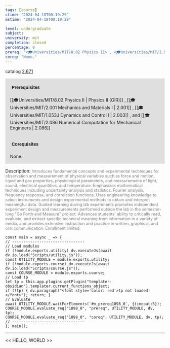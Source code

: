 ```yaml
---
tags: [course]
ctime: "2024-04-18T00:19:29"
mstime: "2024-04-18T00:19:29"

level: undergraduate
subject: 
university: mit
completion: closed
percentage: 0
prereq: "<🎓Universities/MIT/8.02 Physics II> , <🎓Universities/MIT/2.001 Mechanics and Materials I> , <🎓Universities/MIT/1.053J Dynamics and Control I> , and <🎓Universities/MIT/2.086 Numerical Computation for Mechanical Engineers>"
coreq: "None."
---
```


catalog [2.671](http://student.mit.edu/catalog/m2b.html#2.671)

<span style="display: block; padding: 15px; background-color: rgb(100, 100, 100, 0.2);"><font id="m_prereq1898_0" style="display: block; font-family: Arial, sans-serif; font-weight: bold; padding: 5px">Prerequisites</font><br><span id="prereq1898_0">[[🎓Universities/MIT/8.02 Physics II | Physics II (GIR)]] , [[🎓Universities/MIT/2.001 Mechanics and Materials I | 2.001]] , [[🎓Universities/MIT/1.053J Dynamics and Control I | 2.003]] , and [[🎓Universities/MIT/2.086 Numerical Computation for Mechanical Engineers | 2.086]]</span></span>
<span style="display: block; padding: 15px; background-color: rgb(100, 100, 100, 0.2);"><font id="m_coreq1898_0" style="display: block; font-family: Arial, sans-serif; font-weight: bold; padding: 5px">Corequisites</font><br><span id="coreq1898_0">None.</span></span>

<font style="">Description:</font>
<font style="color: grey; font-size: 0.8rem;">Introduces fundamental concepts and experimental techniques for observation and measurement of physical variables such as force and motion, liquid and gas properties, physiological parameters, and measurements of light, sound, electrical quantities, and temperature. Emphasizes mathematical techniques including uncertainty analysis and statistics, Fourier analysis, frequency response, and correlation functions. Uses engineering knowledge to select instruments and design experimental methods to obtain and interpret meaningful data. Guided learning during lab experiments promotes independent experiment design and measurements performed outside the lab in the semester-long "Go Forth and Measure" project. Advances students' ability to critically read, evaluate, and extract specific technical meaning from information in a variety of media, and provides extensive instruction and practice in written, graphical, and oral communication. Enrollment limited.</font>

```dataviewjs
const main = async _ => {
// --------------------------------
// Load modules
if (!module.exports.utility) dv.executeJs(await dv.io.load("Scripts/utility.js"));
const UTILITY_MODULE = module.exports.utility;
if (!module.exports.course) dv.executeJs(await dv.io.load("Scripts/course.js"));
const COURSE_MODULE = module.exports.course;
// Load tp
let tp = this.app.plugins.getPlugin("templater-obsidian").templater.current_functions_object;
if (!tp) { dv.paragraph("<font style='color: red'>tp not loaded!</font>"); return; }
// Evaluate
await UTILITY_MODULE.waitForElements(`#m_prereq1898_0`, {timeout:5});
COURSE_MODULE.evaluate_req("1898_0", "prereq", UTILITY_MODULE, dv, tp);
COURSE_MODULE.evaluate_req("1898_0", "coreq", UTILITY_MODULE, dv, tp);
// --------------------------------
}; main();
```

---

<< HELLO, WORLD >>
